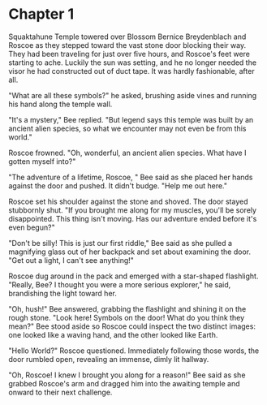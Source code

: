 # Chapter 1

Squaktahune Temple towered over Blossom Bernice Breydenblach and Roscoe as they
stepped toward the vast stone door blocking their way. They had been traveling
for just over five hours, and Roscoe's feet were starting to ache. Luckily the
sun was setting, and he no longer needed the visor he had constructed out of
duct tape. It was hardly fashionable, after all.

"What are all these symbols?" he asked, brushing aside vines and running his
hand along the temple wall.

"It's a mystery," Bee replied. "But legend says this temple was built by an
ancient alien species, so what we encounter may not even be from this world."

Roscoe frowned. "Oh, wonderful, an ancient alien species. What have I gotten
myself into?"

"The adventure of a lifetime, Roscoe, " Bee said as she placed her hands against
the door and pushed. It didn't budge. "Help me out here."

Roscoe set his shoulder against the stone and shoved. The door stayed stubbornly
shut. "If you brought me along for my muscles, you'll be sorely disappointed.
This thing isn't moving. Has our adventure ended before it's even begun?"

"Don't be silly! This is just our first riddle," Bee said as she pulled a
magnifying glass out of her backpack and set about examining the door. "Get out
a light, I can't see anything!"

Roscoe dug around in the pack and emerged with a star-shaped flashlight.
"Really, Bee? I thought you were a more serious explorer," he said, brandishing
the light toward her.

"Oh, hush!" Bee answered, grabbing the flashlight and shining it on the rough
stone. "Look here! Symbols on the door! What do you think they mean?" Bee stood
aside so Roscoe could inspect the two distinct images: one looked like a waving
hand, and the other looked like Earth.

"Hello World?" Roscoe questioned. Immediately following those words, the door
rumbled open, revealing an immense, dimly lit hallway.

"Oh, Roscoe! I knew I brought you along for a reason!" Bee said as she grabbed
Roscoe's arm and dragged him into the awaiting temple and onward to their next
challenge.
